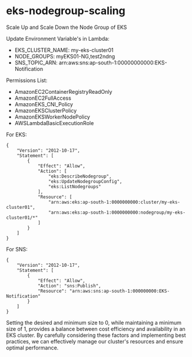 # eks-nodegroup-scaling
Scale Up and Scale Down the Node Group of EKS

Update Environment Variable's in Lambda:
* EKS_CLUSTER_NAME: my-eks-cluster01
* NODE_GROUPS: myEKS01-NG,test2ndng
* SNS_TOPIC_ARN: arn:aws:sns:ap-south-1:00000000000:EKS-Notification

Permissions List:
* AmazonEC2ContainerRegistryReadOnly
* AmazonEC2FullAccess
* AmazonEKS_CNI_Policy
* AmazonEKSClusterPolicy
* AmazonEKSWorkerNodePolicy
* AWSLambdaBasicExecutionRole

For EKS:
```
{
	"Version": "2012-10-17",
	"Statement": [
		{
			"Effect": "Allow",
			"Action": [
				"eks:DescribeNodegroup",
				"eks:UpdateNodegroupConfig",
				"eks:ListNodegroups"
			],
			"Resource": [
				"arn:aws:eks:ap-south-1:0000000000:cluster/my-eks-cluster01",
				"arn:aws:eks:ap-south-1:0000000000:nodegroup/my-eks-cluster01/*"
			]
		}
	]
}
```

For SNS:
```
{
	"Version": "2012-10-17",
	"Statement": [
		{
			"Effect": "Allow",
			"Action": "sns:Publish",
			"Resource": "arn:aws:sns:ap-south-1:000000000:EKS-Notification"
		}
	]
}
```

Setting the desired and minimum size to 0, while maintaining a minimum size of 1, provides a balance between cost efficiency and availability in an EKS cluster. By carefully considering these factors and implementing best practices, we can effectively manage our cluster's resources and ensure optimal performance.

